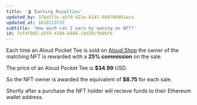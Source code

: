 ```yaml
---
title: '🪴 Earning Royalties'
updated_by: 378a5f3c-a5f0-421e-b147-6b97b6091aca
updated_at: 1618113732
subtitle: 'How much can I earn by owning an NFT?'
id: 7ef4f0d5-a5f9-4104-b886-cbd39cfb86fe
---
```

Each time an Aloud Pocket Tee is sold on [Aloud.Shop](http://aloud.shop) the owner of the matching NFT is rewarded with a **25% commission** on the sale. 

The price of an Aloud Pocket Tee is **$34.99** USD.

So the NFT owner is awarded the equivalent of **$8.75** for each sale.

Shortly after a purchase the NFT holder will recieve funds to their Ethereum wallet address.